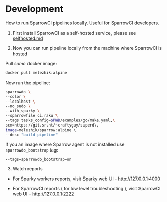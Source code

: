 # Development

How to run SparrowCI pipelines locally. Useful for SparrowCI developers.

1. First install SparrowCI as a self-hosted service, please see [selfhosted.md](docs/selfhosted.md)

2. Now you can run pipeline locally from the machine where SparrowCI is hosted

Pull _some_ docker image:

```bash
docker pull melezhik:alpine
```

Now run the pipeline:

```bash
sparrowdo \
--color \
--localhost \
--no_sudo \
--with_sparky \
--sparrowfile ci.raku \
--tags tasks_config=$PWD/examples/go/make.yaml,\
scm=https://git.sr.ht/~craftyguy/superd\,
image=melezhik/sparrow:alpine \ 
--desc "build pipeline"
```

If you an image where Sparrow agent is not installed use `sparrowdo_bootstrap` tag:

```
--tags=sparrowdo_bootstrap=on
```

3. Watch reports

*  For Sparky workers reports, visit Sparky web UI - http://127.0.0.1:4000

* For SparrowCI reports ( for low level troubleshooting ), visit SparrowCI web UI - http://127.0.0.1:2222
